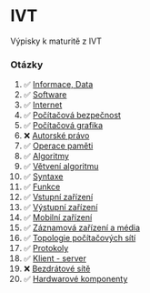 # IVT

Výpisky k maturitě z IVT

### Otázky

<!-- prettier-ignore -->
1.  :white_check_mark: [Informace, Data](./pages/1/_.md)
2.  :white_check_mark: [Software](./pages/2/_.md)
3.  :white_check_mark: [Internet](./pages/3/_.md) 
4.  :white_check_mark: [Počítačová bezpečnost](./pages/4/_.md)
5.  :white_check_mark: [Počítačová grafika](./pages/5/_.md)
6.  :x: [Autorské právo](./pages/6/_.md)
7.  :white_check_mark: [Operace paměti](./pages/7/_.md)
8.  :white_check_mark: [Algoritmy](./pages/8/_.md)
9.  :white_check_mark: [Větvení algoritmu](./pages/9/_.md) 
10. :white_check_mark: [Syntaxe](./pages/10/_.md)
11. :white_check_mark: [Funkce](./pages/11/_.md)
12. :white_check_mark: [Vstupní zařízení](./pages/12/_.md)
13. :white_check_mark: [Výstupní zařízení](./pages/13/_.md)
14. :white_check_mark: [Mobilní zařízení](./pages/14/_.md)
15. :white_check_mark: [Záznamová zařízení a média](./pages/15/_.md)
16. :white_check_mark: [Topologie počítačových sítí](./pages/16/_.md)
17. :white_check_mark: [Protokoly](./pages/17/_.md)
18. :white_check_mark: [Klient - server](./pages/18/_.md)
19. :x: [Bezdrátové sítě](./pages/19/_.md)
20. :white_check_mark: [Hardwarové komponenty](./pages/20/_.md)
